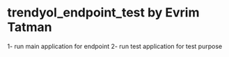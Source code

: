 # trendyol_endpoint_test by Evrim Tatman
1- run main application for endpoint
2- run test application for test purpose
